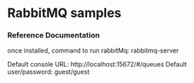 # RabbitMQ samples

### Reference Documentation
once installed, command to run rabbitMq:
rabbitmq-server

Default console URL: http://localhost:15672/#/queues
Default user/password: guest/guest
